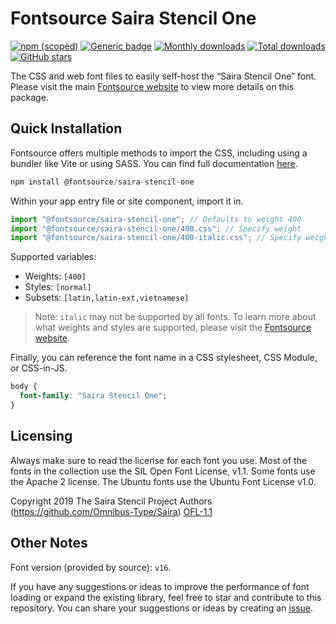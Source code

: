 # Fontsource Saira Stencil One

[![npm (scoped)](https://img.shields.io/npm/v/@fontsource/saira-stencil-one?color=brightgreen)](https://www.npmjs.com/package/@fontsource/saira-stencil-one) [![Generic badge](https://img.shields.io/badge/fontsource-passing-brightgreen)](https://github.com/fontsource/fontsource) [![Monthly downloads](https://badgen.net/npm/dm/@fontsource/saira-stencil-one)](https://github.com/fontsource/fontsource) [![Total downloads](https://badgen.net/npm/dt/@fontsource/saira-stencil-one)](https://github.com/fontsource/fontsource) [![GitHub stars](https://img.shields.io/github/stars/fontsource/fontsource.svg?style=social&label=Star)](https://github.com/fontsource/fontsource/stargazers)

The CSS and web font files to easily self-host the “Saira Stencil One” font. Please visit the main [Fontsource website](https://fontsource.org/fonts/saira-stencil-one) to view more details on this package.

## Quick Installation

Fontsource offers multiple methods to import the CSS, including using a bundler like Vite or using SASS. You can find full documentation [here](https://fontsource.org/docs/getting-started/introduction).

```javascript
npm install @fontsource/saira-stencil-one
```

Within your app entry file or site component, import it in.

```javascript
import "@fontsource/saira-stencil-one"; // Defaults to weight 400
import "@fontsource/saira-stencil-one/400.css"; // Specify weight
import "@fontsource/saira-stencil-one/400-italic.css"; // Specify weight and style
```

Supported variables:
- Weights: `[400]`
- Styles: `[normal]`
- Subsets: `[latin,latin-ext,vietnamese]`

> Note: `italic` may not be supported by all fonts. To learn more about what weights and styles are supported, please visit the [Fontsource website](https://fontsource.org/fonts/saira-stencil-one).

Finally, you can reference the font name in a CSS stylesheet, CSS Module, or CSS-in-JS.

```css
body {
  font-family: "Saira Stencil One";
}
```

## Licensing
Always make sure to read the license for each font you use. Most of the fonts in the collection use the SIL Open Font License, v1.1. Some fonts use the Apache 2 license. The Ubuntu fonts use the Ubuntu Font License v1.0.

Copyright 2019 The Saira Stencil Project Authors (https://github.com/Omnibus-Type/Saira)
[OFL-1.1](https://openfontlicense.org)

## Other Notes
Font version (provided by source): `v16`.

If you have any suggestions or ideas to improve the performance of font loading or expand the existing library, feel free to star and contribute to this repository. You can share your suggestions or ideas by creating an [issue](https://github.com/fontsource/fontsource/issues).